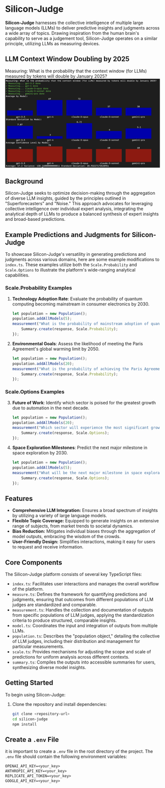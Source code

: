 # Silicon-Judge

**Silicon-Judge** harnesses the collective intelligence of multiple large language models (LLMs) to deliver predictive insights and judgments across a wide array of topics. Drawing inspiration from the human brain's capability to serve as a judgement tool, Silicon-Judge operates on a similar principle, utilizing LLMs as measuring devices. 

## LLM Context Window Doubling by 2025
Measuring: What is the probability that the context window (for LLMs) measured by tokens will double by January 2025?
![Prediction of LLM Context Window Doubling by 2025](https://github.com/mfainstein/silicon-judge/blob/main/ProbabilityDoubleContextWindow.png)

## Background

Silicon-Judge seeks to optimize decision-making through the aggregation of diverse LLM insights, guided by the principles outlined in "Superforecasters" and "Noise." This approach advocates for leveraging collective intelligence over individual expert analysis, integrating the analytical depth of LLMs to produce a balanced synthesis of expert insights and broad-based predictions.

## Example Predictions and Judgments for Silicon-Judge

To showcase Silicon-Judge's versatility in generating predictions and judgments across various domains, here are some example modifications to `index.ts`. These examples utilize both the `Scale.Probability` and `Scale.Options` to illustrate the platform's wide-ranging analytical capabilities.

### Scale.Probability Examples

1. **Technology Adoption Rate**:
   Evaluate the probability of quantum computing becoming mainstream in consumer electronics by 2030.

    ```typescript
    let population = new Population();
    population.addAllModels(5);
    measurement("What is the probability of mainstream adoption of quantum computing in consumer electronics by 2030?", Scale.Probability, population).then((response) => {
        Summary.create(response, Scale.Probability);
    });
    ```

2. **Environmental Goals**:
   Assess the likelihood of meeting the Paris Agreement's global warming limit by 2050.

    ```typescript
    let population = new Population();
    population.addAllModels(20);
    measurement("What is the probability of achieving the Paris Agreement's goal of limiting global warming to 1.5 degrees Celsius above pre-industrial levels by 2050?", Scale.Probability, population).then((response) => {
        Summary.create(response, Scale.Probability);
    });
    ```

### Scale.Options Examples

3. **Future of Work**:
   Identify which sector is poised for the greatest growth due to automation in the next decade.

    ```typescript
    let population = new Population();
    population.addAllModels(20);
    measurement("Which sector will experience the most significant growth due to automation in the next decade: (1) technology (2) healthcare (3) education (4) manufacturing?", Scale.Options, population).then((response) => {
        Summary.create(response, Scale.Options);
    });
    ```

4. **Space Exploration Milestones**:
   Predict the next major milestone in space exploration by 2030.

    ```typescript
    let population = new Population();
    population.addAllModels(5);
    measurement("What will be the next major milestone in space exploration by 2030: (1) returning humans to the moon (2) launching a manned mission to Mars (3) discovering extraterrestrial life (4) establishing a permanent space station?", Scale.Options, population).then((response) => {
        Summary.create(response, Scale.Options);
    });
    ```


## Features

- **Comprehensive LLM Integration:** Ensures a broad spectrum of insights by utilizing a variety of large language models.
- **Flexible Topic Coverage:** Equipped to generate insights on an extensive range of subjects, from market trends to societal dynamics.
- **Bias Reduction:** Mitigates individual biases through the aggregation of model outputs, embracing the wisdom of the crowds.
- **User-Friendly Design:** Simplifies interactions, making it easy for users to request and receive information.

## Core Components

The Silicon-Judge platform consists of several key TypeScript files:

- `index.ts`: Facilitates user interactions and manages the overall workflow of the platform.
- `measure.ts`: Defines the framework for quantifying predictions and judgments, ensuring that outcomes from different populations of LLM judges are standardized and comparable.
- `measurement.ts`: Handles the collection and documentation of outputs from specific populations of LLM judges, applying the standardization criteria to produce structured, comparable insights.
- `model.ts`: Coordinates the input and integration of outputs from multiple LLMs.
- `population.ts`: Describes the "population object," detailing the collective of LLM judges, including their distribution and management for particular measurements.
- `scale.ts`: Provides mechanisms for adjusting the scope and scale of predictions for uniform analysis across different contexts.
- `summary.ts`: Compiles the outputs into accessible summaries for users, synthesizing diverse model insights.

## Getting Started

To begin using Silicon-Judge:

1. Clone the repository and install dependencies:
   ```bash
   git clone <repository-url>
   cd silicon-judge
   npm install

## Create a `.env` File
it is important to create a `.env` file in the root directory of the project. The `.env` file should contain the following environment variables:

```
OPENAI_API_KEY=<your_key>
ANTHROPIC_API_KEY=<your_key>
REPLICATE_API_TOKEN=<your_key>
GOOGLE_API_KEY=<your_key>
```
